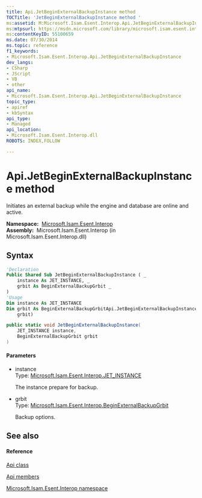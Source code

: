 ```yaml
---
title: Api.JetBeginExternalBackupInstance method 
TOCTitle: 'JetBeginExternalBackupInstance method '
ms:assetid: M:Microsoft.Isam.Esent.Interop.Api.JetBeginExternalBackupInstance(Microsoft.Isam.Esent.Interop.JET_INSTANCE,Microsoft.Isam.Esent.Interop.BeginExternalBackupGrbit)
ms:mtpsurl: https://msdn.microsoft.com/library/microsoft.isam.esent.interop.api.jetbeginexternalbackupinstance(v=EXCHG.10)
ms:contentKeyID: 55100659
ms.date: 07/30/2014
ms.topic: reference
f1_keywords:
- Microsoft.Isam.Esent.Interop.Api.JetBeginExternalBackupInstance
dev_langs:
- CSharp
- JScript
- VB
- other
api_name: 
- Microsoft.Isam.Esent.Interop.Api.JetBeginExternalBackupInstance
topic_type: 
- apiref
- kbSyntax
api_type: 
- Managed
api_location: 
- Microsoft.Isam.Esent.Interop.dll
ROBOTS: INDEX,FOLLOW

---
```


# Api.JetBeginExternalBackupInstance method

Initiates an external backup while the engine and database are online and active.

**Namespace:**  [Microsoft.Isam.Esent.Interop](./microsoft.isam.esent.interop-namespace.md)  
**Assembly:**  Microsoft.Isam.Esent.Interop (in Microsoft.Isam.Esent.Interop.dll)

## Syntax

``` vb
'Declaration
Public Shared Sub JetBeginExternalBackupInstance ( _
    instance As JET_INSTANCE, _
    grbit As BeginExternalBackupGrbit _
)
'Usage
Dim instance As JET_INSTANCE
Dim grbit As BeginExternalBackupGrbitApi.JetBeginExternalBackupInstance(instance, _
    grbit)
```

``` csharp
public static void JetBeginExternalBackupInstance(
    JET_INSTANCE instance,
    BeginExternalBackupGrbit grbit
)
```

#### Parameters

  - instance  
    Type: [Microsoft.Isam.Esent.Interop.JET_INSTANCE](./jet-instance-structure.md)  
    
    The instance prepare for backup.

<!-- end list -->

  - grbit  
    Type: [Microsoft.Isam.Esent.Interop.BeginExternalBackupGrbit](./beginexternalbackupgrbit-enumeration.md)  
    
    Backup options.

## See also

#### Reference

[Api class](./api-class.md)

[Api members](./api-members.md)

[Microsoft.Isam.Esent.Interop namespace](./microsoft.isam.esent.interop-namespace.md)